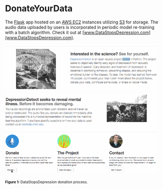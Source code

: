 # DonateYourData

The [Flask](http://flask.pocoo.org/) app hosted on an [AWS EC2](https://aws.amazon.com/ec2/) instances utilizing [S3](https://aws.amazon.com/s3/) for storage. The audio data uploaded by users is incorporated in periodic model re-training with a batch algorithm. Check it out at [www.DataStopsDepression.com](www.DataStopsDepression.com).

<img alt="DataStopsDepression homepage" src="../images/website.gif" width='500'>

<sub><b>Figure 1: </b> DataStopsDepression donation process. </sub>  
